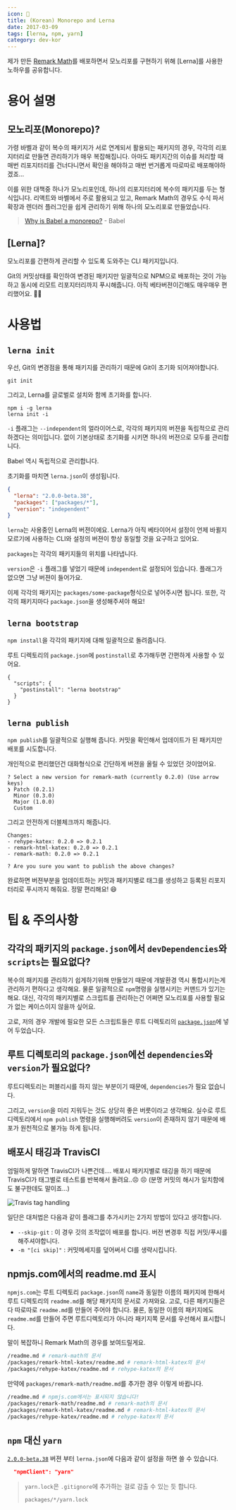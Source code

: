 ```yaml
---
icon: 🐉
title: (Korean) Monorepo and Lerna
date: 2017-03-09
tags: [lerna, npm, yarn]
category: dev-kor
---
```


제가 만든 [Remark Math](https://github.com/Rokt33r/remark-math)를 배포하면서 모노리포를 구현하기 위해 [Lerna]를 사용한 노하우를 공유합니다.

# 용어 설명

## 모노리포(Monorepo)?

가령 바벨과 같이 복수의 패키지가 서로 연계되서 활용되는 패키지의 경우, 각각의 리포지터리로 만들면 관리하기가 매우 복잡해집니다. 아마도 패키지간의 이슈를 처리할 때 매번 리포지터리를 건너다니면서 확인을 해야하고 매번 번거롭게 따로따로 배포해야하겠죠...

이를 위한 대책중 하나가 모노리포인데, 하나의 리포지터리에 복수의 패키지를 두는 형식입니다. 리액트와 바벨에서 주로 활용되고 있고, Remark Math의 경우도 수식 파서 확장과 렌더러 플러그인을 쉽게 관리하기 위해 하나의 모노리포로 만들었습니다.

> [Why is Babel a monorepo?](https://github.com/babel/babel/blob/master/doc/design/monorepo.md) - Babel

## [Lerna]?

모노리포를 간편하게 관리할 수 있도록 도와주는 CLI 패키지입니다.

Git의 커밋상태를 확인하여 변경된 패키지만 일괄적으로 NPM으로 배포하는 것이 가능하고 동시에 리모트 리포지터리까지 푸시해줍니다. 아직 베타버젼이긴해도 매우매우 편리했어요. :100::100:

# 사용법

## `lerna init`

우선, Git의 변경점을 통해 패키지를 관리하기 때문에 Git이 초기화 되어져야합니다.

```
git init
```

그리고, Lerna를 글로벌로 설치와 함께 초기화를 합니다.

```
npm i -g lerna
lerna init -i
```

`-i` 플래그는 `--independent`의 얼라이어스로, 각각의 패키지의 버젼을 독립적으로 관리하겠다는 의미입니다. 없이 기본상태로 초기화를 시키면 하나의 버젼으로 모두를 관리합니다.

Babel 역시 독립적으로 관리합니다.

초기화를 마치면 `lerna.json`이 생성됩니다.

```json
{
  "lerna": "2.0.0-beta.38",
  "packages": ["packages/*"],
  "version": "independent"
}
```

`lerna`는 사용중인 Lerna의 버젼이에요. Lerna가 아직 베타이어서 설정이 언제 바뀔지 모르기에 사용하는 CLI와 설정의 버젼이 항상 동일할 것을 요구하고 있어요.

`packages`는 각각의 패키지들의 위치를 나타냅니다.

`version`은 `-i` 플래그를 넣었기 때문에 `independent`로 설정되어 있습니다. 플래그가 없으면 그냥 버젼이 들어가요.

이제 각각의 패키지는 `packages/some-package`형식으로 넣어주시면 됩니다. 또한, 각각의 패키지마다 `package.json`을 생성해주셔야 해요!

## `lerna bootstrap`

`npm install`을 각각의 패키지에 대해 일괄적으로 돌려줍니다.

루트 디렉토리의 `package.json`에 `postinstall`로 추가해두면 간편하게 사용할 수 있어요.

```
{
  "scripts": {
    "postinstall": "lerna bootstrap"
  }
}
```

## `lerna publish`

`npm publish`를 일괄적으로 실행해 줍니다. 커밋을 확인해서 업데이트가 된 패키지만 배포를 시도합니다.

개인적으로 편리했던건 대화형식으로 간단하게 버젼을 올릴 수 있었던 것이었어요.

```
? Select a new version for remark-math (currently 0.2.0) (Use arrow keys)
❯ Patch (0.2.1)
  Minor (0.3.0)
  Major (1.0.0)
  Custom
```

그리고 안전하게 더블체크까지 해줍니다.

```
Changes:
- rehype-katex: 0.2.0 => 0.2.1
- remark-html-katex: 0.2.0 => 0.2.1
- remark-math: 0.2.0 => 0.2.1

? Are you sure you want to publish the above changes?
```

완료하면 버젼부분을 업데이트하는 커밋과 패키지별로 태그를 생성하고 등록된 리포지터리로 푸시까지 해줘요. 정말 편리해요! :smile:

# 팁 & 주의사항

## 각각의 패키지의 `package.json`에서 `devDependencies`와 `scripts`는 필요없다?

복수의 패키지를 관리하기 쉽게하기위해 만들었기 때문에 개발환경 역시 통합시키는게 관리하기 편하다고 생각해요. 물론 일괄적으로 `npm`명령을 실행시키는 커맨드가 있기는 해요. 대신, 각각의 패키지별로 스크립트를 관리하는건 어쩌면 모노리포를 사용할 필요가 없는 케이스이지 않을까 싶어요.

고로, 저의 경우 개발에 필요한 모든 스크립트들은 루트 디렉토리의 [`package.json`](https://github.com/Rokt33r/remark-math/blob/master/package.json)에 넣어 두었습니다.

## 루트 디렉토리의 `package.json`에선 `dependencies`와 `version`가 필요없다?

루트디렉토리는 퍼블리시를 하지 않는 부분이기 때문에, `dependencies`가 필요 없습니다.

그리고, `version`을 미리 지워두는 것도 상당히 좋은 버릇이라고 생각해요. 실수로 루트 디렉토리에서 `npm publish` 명령을 실행해버려도 `version`이 존재하지 않기 때문에 배포가 원천적으로 불가능 하게 됩니다.

## 배포시 태깅과 TravisCI

엄밀하게 말하면 TravisCI가 나쁜건데.... 배포시 패키지별로 태깅을 하기 때문에 TravisCI가 태그별로 테스트를 반복해서 돌려요..😣 😣 (분명 커밋의 해시가 일치함에도 불구한데도 말이죠...)

![Travis tag handling](/assets/images/travisci-tag-handling.png)

일단은 대처법은 다음과 같이 플래그를 추가시키는 2가지 방법이 있다고 생각합니다.

- `--skip-git` : 이 경우 깃의 조작없이 배포를 합니다. 버전 변경후 직접 커밋/푸시를 해주셔야합니다.
- `-m "[ci skip]"` : 커밋메세지를 덮어써서 CI를 생략시킵니다.

## npmjs.com에서의 readme.md 표시

`npmjs.com`는 루트 디렉토리 `package.json`의 `name`과 동일한 이름의 패키지에 한해서 루트 디렉토리의 `readme.md`를 해당 패키지의 문서로 가져와요. 고로, 다른 패키지들은 다 따로따로 `readme.md`를 만들어 주어야 합니다. 물론, 동일한 이름의 패키지에도 `readme.md`를 만들어 주면 루트디렉토리가 아니라 패키지쪽 문서를 우선해서 표시합니다.

말이 복잡하니 Remark Math의 경우를 보여드릴게요.

```sh
/readme.md # remark-math의 문서
/packages/remark-html-katex/readme.md # remark-html-katex의 문서
/packages/rehype-katex/readme.md # rehype-katex의 문서
```

만약에 `packages/remark-math/readme.md`를 추가한 경우 이렇게 바뀝니다.

```sh
/readme.md # npmjs.com에서는 표시되지 않습니다!
/packages/remark-math/readme.md # remark-math의 문서
/packages/remark-html-katex/readme.md # remark-html-katex의 문서
/packages/rehype-katex/readme.md # rehype-katex의 문서
```

## `npm` 대신 `yarn`

[`2.0.0-beta.38`](https://github.com/lerna/lerna/releases/tag/v2.0.0-beta.38) 버젼 부터 `lerna.json`에 다음과 같이 설정을 하면 쓸 수 있습니다.

```json
  "npmClient": "yarn"
```

> `yarn.lock`은 `.gitignore`에 추가하는 걸로 감출 수 있는 듯 합니다.
>
> ```
> packages/*/yarn.lock
> ```
